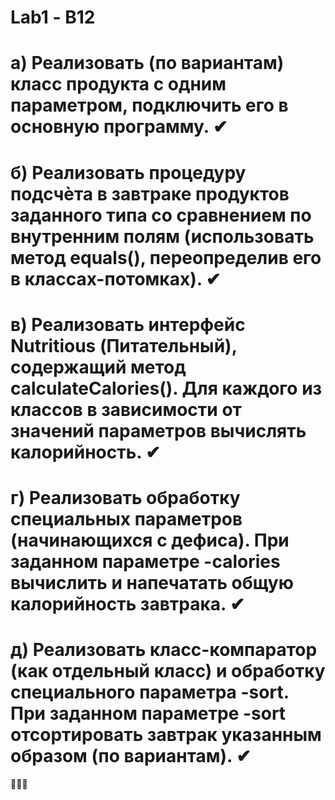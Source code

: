 # Lab1 - В12
# а) Реализовать (по вариантам) класс продукта с одним параметром, подключить его в основную программу. ✔
# б) Реализовать процедуру подсчѐта в завтраке продуктов заданного типа со сравнением по внутренним полям (использовать метод equals(), переопределив его в классах-потомках). ✔
# в) Реализовать интерфейс Nutritious (Питательный), содержащий метод calculateCalories(). Для каждого из классов в зависимости от значений параметров вычислять калорийность. ✔
# г) Реализовать обработку специальных параметров (начинающихся с дефиса). При заданном параметре -calories вычислить и напечатать общую калорийность завтрака. ✔
# д) Реализовать класс-компаратор (как отдельный класс) и обработку специального параметра -sort. При заданном параметре -sort отсортировать завтрак указанным образом (по вариантам). ✔
🙂🙂🙂
